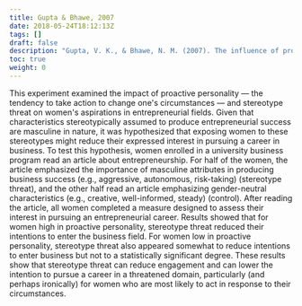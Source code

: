 ```yaml
---
title: Gupta & Bhawe, 2007
date: 2018-05-24T18:12:13Z
tags: []
draft: false
description: "Gupta, V. K., & Bhawe, N. M. (2007). The influence of proactive personality and stereotype threat on women's entrepreneurial intentions. *Journal of Leadership and Organizational Studies, 13,* 73-85."
toc: true
weight: 0
---
```


This experiment examined the impact of proactive personality — the tendency to take action to change one's circumstances — and stereotype threat on women's aspirations in entrepreneurial fields. Given that characteristics stereotypically assumed to produce entrepreneurial success are masculine in nature, it was hypothesized that exposing women to these stereotypes might reduce their expressed interest in pursuing a career in business. To test this hypothesis, women enrolled in a university business program read an article about entrepreneurship. For half of the women, the article emphasized the importance of masculine attributes in producing business success (e.g., aggressive, autonomous, risk-taking) (stereotype threat), and the other half read an article emphasizing gender-neutral characteristics (e.g., creative, well-informed, steady) (control). After reading the article, all women completed a measure designed to assess their interest in pursuing an entrepreneurial career. Results showed that for women high in proactive personality, stereotype threat reduced their intentions to enter the business field. For women low in proactive personality, stereotype threat also appeared somewhat to reduce intentions to enter business but not to a statistically significant degree. These results show that stereotype threat can reduce engagement and can lower the intention to pursue a career in a threatened domain, particularly (and perhaps ironically) for women who are most likely to act in response to their circumstances.
